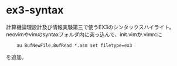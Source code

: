 # ex3-syntax
計算機論理設計及び情報実験第三で使うEX3のシンタックスハイライト。
neovimやvimのsyntaxフォルダ内に突っ込んで、init.vimか.vimrcに
```
    au BufNewFile,BufRead *.asm set filetype=ex3
```
を追加。
